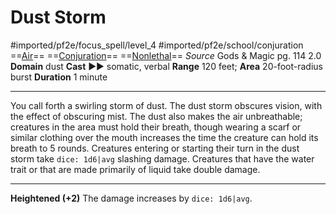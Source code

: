# Dust Storm
#imported/pf2e/focus_spell/level_4 #imported/pf2e/school/conjuration 
==[Air](air.md)== ==[Conjuration](conjuration.md)== ==[Nonlethal](nonlethal.md)==
*Source* Gods & Magic pg. 114 2.0
**Domain** dust
**Cast** ►► somatic, verbal
**Range** 120 feet; **Area** 20-foot-radius burst
**Duration** 1 minute

---
You call forth a swirling storm of dust. The dust storm obscures vision, with the effect of obscuring mist. The dust also makes the air unbreathable; creatures in the area must hold their breath, though wearing a scarf or similar clothing over the mouth increases the time the creature can hold its breath to 5 rounds. Creatures entering or starting their turn in the dust storm take `dice: 1d6|avg` slashing damage. Creatures that have the water trait or that are made primarily of liquid take double damage.

<hr>

**Heightened (+2)** The damage increases by `dice: 1d6|avg`.